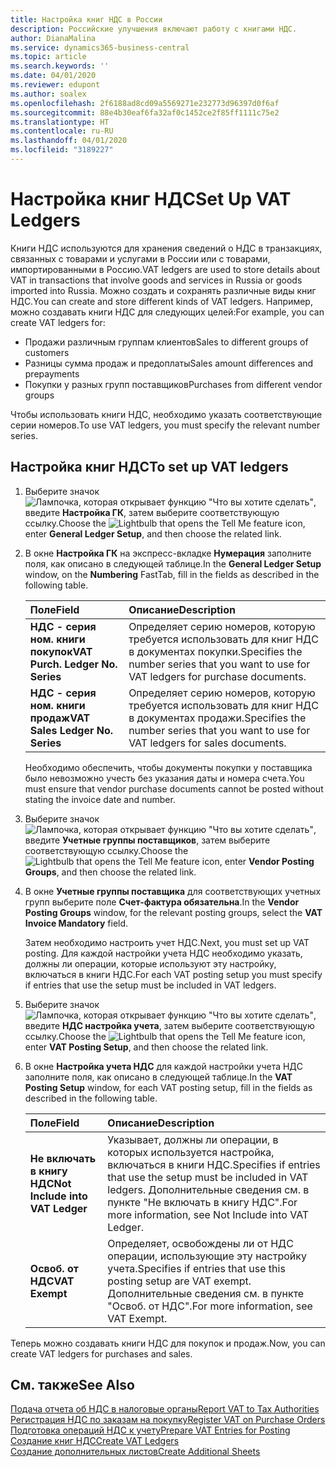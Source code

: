 ```yaml
---
title: Настройка книг НДС в России
description: Российские улучшения включают работу с книгами НДС.
author: DianaMalina
ms.service: dynamics365-business-central
ms.topic: article
ms.search.keywords: ''
ms.date: 04/01/2020
ms.reviewer: edupont
ms.author: soalex
ms.openlocfilehash: 2f6188ad8cd09a5569271e232773d96397d0f6af
ms.sourcegitcommit: 88e4b30eaf6fa32af0c1452ce2f85ff1111c75e2
ms.translationtype: HT
ms.contentlocale: ru-RU
ms.lasthandoff: 04/01/2020
ms.locfileid: "3189227"
---
```

# <a name="set-up-vat-ledgers"></a><span data-ttu-id="35053-103">Настройка книг НДС</span><span class="sxs-lookup"><span data-stu-id="35053-103">Set Up VAT Ledgers</span></span>

<span data-ttu-id="35053-104">Книги НДС используются для хранения сведений о НДС в транзакциях, связанных с товарами и услугами в России или с товарами, импортированными в Россию.</span><span class="sxs-lookup"><span data-stu-id="35053-104">VAT ledgers are used to store details about VAT in transactions that involve goods and services in Russia or goods imported into Russia.</span></span> <span data-ttu-id="35053-105">Можно создать и сохранять различные виды книг НДС.</span><span class="sxs-lookup"><span data-stu-id="35053-105">You can create and store different kinds of VAT ledgers.</span></span> <span data-ttu-id="35053-106">Например, можно создавать книги НДС для следующих целей:</span><span class="sxs-lookup"><span data-stu-id="35053-106">For example, you can create VAT ledgers for:</span></span>  

- <span data-ttu-id="35053-107">Продажи различным группам клиентов</span><span class="sxs-lookup"><span data-stu-id="35053-107">Sales to different groups of customers</span></span>
- <span data-ttu-id="35053-108">Разницы сумма продаж и предоплаты</span><span class="sxs-lookup"><span data-stu-id="35053-108">Sales amount differences and prepayments</span></span>
- <span data-ttu-id="35053-109">Покупки у разных групп поставщиков</span><span class="sxs-lookup"><span data-stu-id="35053-109">Purchases from different vendor groups</span></span>

<span data-ttu-id="35053-110">Чтобы использовать книги НДС, необходимо указать соответствующие серии номеров.</span><span class="sxs-lookup"><span data-stu-id="35053-110">To use VAT ledgers, you must specify the relevant number series.</span></span>

## <a name="to-set-up-vat-ledgers"></a><span data-ttu-id="35053-111">Настройка книг НДС</span><span class="sxs-lookup"><span data-stu-id="35053-111">To set up VAT ledgers</span></span>

1. <span data-ttu-id="35053-112">Выберите значок ![Лампочка, которая открывает функцию "Что вы хотите сделать"](../../media/ui-search/search_small.png "Что вы хотите сделать"), введите **Настройка ГК**, затем выберите соответствующую ссылку.</span><span class="sxs-lookup"><span data-stu-id="35053-112">Choose the ![Lightbulb that opens the Tell Me feature](../../media/ui-search/search_small.png "Tell me what you want to do") icon, enter **General Ledger Setup**, and then choose the related link.</span></span>

2. <span data-ttu-id="35053-113">В окне **Настройка ГК** на экспресс-вкладке **Нумерация** заполните поля, как описано в следующей таблице.</span><span class="sxs-lookup"><span data-stu-id="35053-113">In the **General Ledger Setup** window, on the **Numbering** FastTab, fill in the fields as described in the following table.</span></span>

   | <span data-ttu-id="35053-114">Поле</span><span class="sxs-lookup"><span data-stu-id="35053-114">Field</span></span>                            | <span data-ttu-id="35053-115">Описание</span><span class="sxs-lookup"><span data-stu-id="35053-115">Description</span></span>                                                  |
   | :------------------------------- | :----------------------------------------------------------- |
   | <span data-ttu-id="35053-116">**НДС - серия ном. книги покупок**</span><span class="sxs-lookup"><span data-stu-id="35053-116">**VAT Purch. Ledger No. Series**</span></span> | <span data-ttu-id="35053-117">Определяет серию номеров, которую требуется использовать для книг НДС в документах покупки.</span><span class="sxs-lookup"><span data-stu-id="35053-117">Specifies the number series that you want to use for VAT ledgers for purchase documents.</span></span> |
   | <span data-ttu-id="35053-118">**НДС - серия ном. книги продаж**</span><span class="sxs-lookup"><span data-stu-id="35053-118">**VAT Sales Ledger No. Series**</span></span>  | <span data-ttu-id="35053-119">Определяет серию номеров, которую требуется использовать для книг НДС в документах продажи.</span><span class="sxs-lookup"><span data-stu-id="35053-119">Specifies the number series that you want to use for VAT ledgers for sales documents.</span></span> |

   <span data-ttu-id="35053-120">Необходимо обеспечить, чтобы документы покупки у поставщика было невозможно учесть без указания даты и номера счета.</span><span class="sxs-lookup"><span data-stu-id="35053-120">You must ensure that vendor purchase documents cannot be posted without stating the invoice date and number.</span></span>

3. <span data-ttu-id="35053-121">Выберите значок ![Лампочка, которая открывает функцию "Что вы хотите сделать"](../../media/ui-search/search_small.png "Что вы хотите сделать"), введите **Учетные группы поставщиков**, затем выберите соответствующую ссылку.</span><span class="sxs-lookup"><span data-stu-id="35053-121">Choose the ![Lightbulb that opens the Tell Me feature](../../media/ui-search/search_small.png "Tell me what you want to do") icon, enter **Vendor Posting Groups**, and then choose the related link.</span></span>

4. <span data-ttu-id="35053-122">В окне **Учетные группы поставщика** для соответствующих учетных групп выберите поле **Счет-фактура обязательна**.</span><span class="sxs-lookup"><span data-stu-id="35053-122">In the **Vendor Posting Groups** window, for the relevant posting groups, select the **VAT Invoice Mandatory** field.</span></span>

   <span data-ttu-id="35053-123">Затем необходимо настроить учет НДС.</span><span class="sxs-lookup"><span data-stu-id="35053-123">Next, you must set up VAT posting.</span></span> <span data-ttu-id="35053-124">Для каждой настройки учета НДС необходимо указать, должны ли операции, которые используют эту настройку, включаться в книги НДС.</span><span class="sxs-lookup"><span data-stu-id="35053-124">For each VAT posting setup you must specify if entries that use the setup must be included in VAT ledgers.</span></span>

5. <span data-ttu-id="35053-125">Выберите значок ![Лампочка, которая открывает функцию "Что вы хотите сделать"](../../media/ui-search/search_small.png "Что вы хотите сделать"), введите **НДС настройка учета**, затем выберите соответствующую ссылку.</span><span class="sxs-lookup"><span data-stu-id="35053-125">Choose the ![Lightbulb that opens the Tell Me feature](../../media/ui-search/search_small.png "Tell me what you want to do") icon, enter **VAT Posting Setup**, and then choose the related link.</span></span>

6. <span data-ttu-id="35053-126">В окне **Настройка учета НДС** для каждой настройки учета НДС заполните поля, как описано в следующей таблице.</span><span class="sxs-lookup"><span data-stu-id="35053-126">In the **VAT Posting Setup** window, for each VAT posting setup, fill in the fields as described in the following table.</span></span>

   | <span data-ttu-id="35053-127">Поле</span><span class="sxs-lookup"><span data-stu-id="35053-127">Field</span></span>                           | <span data-ttu-id="35053-128">Описание</span><span class="sxs-lookup"><span data-stu-id="35053-128">Description</span></span>                                                  |
   | :------------------------------ | :----------------------------------------------------------- |
   | <span data-ttu-id="35053-129">**Не включать в книгу НДС**</span><span class="sxs-lookup"><span data-stu-id="35053-129">**Not Include into VAT Ledger**</span></span> | <span data-ttu-id="35053-130">Указывает, должны ли операции, в которых используется настройка, включаться в книги НДС.</span><span class="sxs-lookup"><span data-stu-id="35053-130">Specifies if entries that use the setup must be included in VAT ledgers.</span></span> <span data-ttu-id="35053-131">Дополнительные сведения см. в пункте "Не включать в книгу НДС".</span><span class="sxs-lookup"><span data-stu-id="35053-131">For more information, see Not Include into VAT Ledger.</span></span> |
   | <span data-ttu-id="35053-132">**Освоб. от НДС**</span><span class="sxs-lookup"><span data-stu-id="35053-132">**VAT Exempt**</span></span>                  | <span data-ttu-id="35053-133">Определяет, освобождены ли от НДС операции, использующие эту настройку учета.</span><span class="sxs-lookup"><span data-stu-id="35053-133">Specifies if entries that use this posting setup are VAT exempt.</span></span> <span data-ttu-id="35053-134">Дополнительные сведения см. в пункте "Освоб. от НДС".</span><span class="sxs-lookup"><span data-stu-id="35053-134">For more information, see VAT Exempt.</span></span> |

<span data-ttu-id="35053-135">Теперь можно создавать книги НДС для покупок и продаж.</span><span class="sxs-lookup"><span data-stu-id="35053-135">Now, you can create VAT ledgers for purchases and sales.</span></span>

## <a name="see-also"></a><span data-ttu-id="35053-136">См. также</span><span class="sxs-lookup"><span data-stu-id="35053-136">See Also</span></span>

[<span data-ttu-id="35053-137">Подача отчета об НДС в налоговые органы</span><span class="sxs-lookup"><span data-stu-id="35053-137">Report VAT to Tax Authorities</span></span>](../../finance-how-report-vat.md)  
[<span data-ttu-id="35053-138">Регистрация НДС по заказам на покупку</span><span class="sxs-lookup"><span data-stu-id="35053-138">Register VAT on Purchase Orders</span></span>](How-to-Register-VAT-on-Purchase-Orders.md)  
[<span data-ttu-id="35053-139">Подготовка операций НДС к учету</span><span class="sxs-lookup"><span data-stu-id="35053-139">Prepare VAT Entries for Posting</span></span>](How-to-Prepare-VAT-Entries-for-Posting.md)  
[<span data-ttu-id="35053-140">Создание книг НДС</span><span class="sxs-lookup"><span data-stu-id="35053-140">Create VAT Ledgers</span></span>](How-to-Create-VAT-Ledgers.md)  
[<span data-ttu-id="35053-141">Создание дополнительных листов</span><span class="sxs-lookup"><span data-stu-id="35053-141">Create Additional Sheets</span></span>](How-to-Create-Additional-Sheets.md)  
